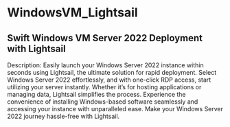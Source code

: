 # WindowsVM_Lightsail
## Swift Windows VM Server 2022 Deployment with Lightsail

Description: Easily launch your Windows Server 2022 instance within seconds using Lightsail, the ultimate solution for rapid deployment. 
Select Windows Server 2022 effortlessly, and with one-click RDP access, start utilizing your server instantly. Whether it’s for hosting applications or managing data, Lightsail simplifies the process. 
Experience the convenience of installing Windows-based software seamlessly and accessing your instance with unparalleled ease. Make your Windows Server 2022 journey hassle-free with Lightsail.
